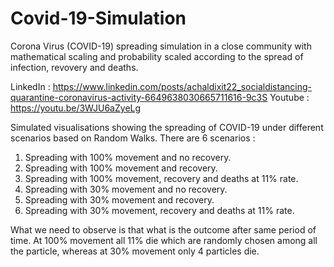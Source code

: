 # Covid-19-Simulation
Corona Virus (COVID-19) spreading simulation in a close community with mathematical scaling and probability scaled according to the spread of infection, revovery and deaths.

LinkedIn : https://www.linkedin.com/posts/achaldixit22_socialdistancing-quarantine-coronavirus-activity-6649638030665711616-9c3S
Youtube  : https://youtu.be/3WJU6aZyeLg

Simulated visualisations showing the spreading of COVID-19 under different scenarios based on Random Walks.
There are 6 scenarios : 
1. Spreading with 100% movement and no recovery.
2. Spreading with 100% movement and recovery.
3. Spreading with 100% movement, recovery and deaths at 11% rate.
4. Spreading with 30% movement and no recovery.
5. Spreading with 30% movement and recovery.
6. Spreading with 30% movement, recovery and deaths at 11% rate.

What we need to observe is that what is the outcome after same period of time. At 100% movement all 11% die which are randomly chosen among all the particle, whereas at 30% movement only 4 particles die.
